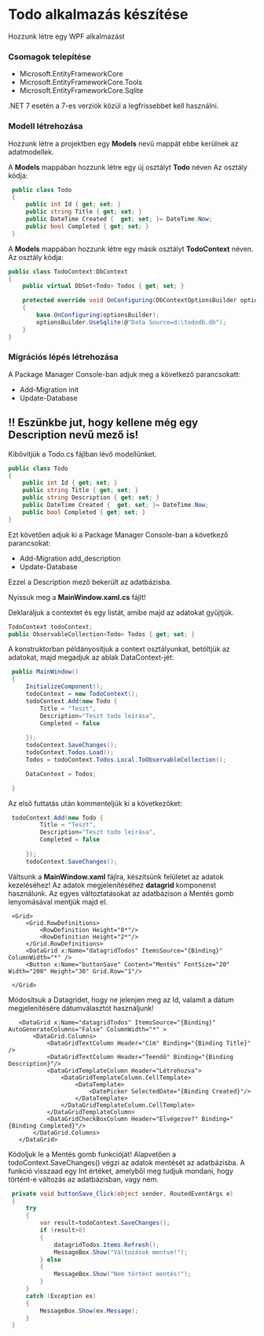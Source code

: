 # Todo alkalmazás készítése
Hozzunk létre egy WPF alkalmazást
### Csomagok telepítése
 - Microsoft.EntityFrameworkCore
 - Microsoft.EntityFrameworkCore.Tools
 - Microsoft.EntityFrameworkCore.Sqlite

.NET 7 esetén a 7-es verziók közül a legfrissebbet kell használni.

### Modell létrehozása
Hozzunk létre a projektben egy **Models** nevű mappát ebbe kerülnek az adatmodellek.

A **Models** mappában hozzunk létre egy új osztályt **Todo** néven
Az osztály kódja:
```C#
 public class Todo
 {
     public int Id { get; set; }
     public string Title { get; set; }
     public DateTime Created {  get; set; }= DateTime.Now;
     public bool Completed { get; set; }
 }
```
A **Models** mappában hozzunk létre egy másik osztályt **TodoContext** néven.
Az osztály kódja:
```c#
public class TodoContext:DbContext
{
    public virtual DbSet<Todo> Todos { get; set; }

    protected override void OnConfiguring(DbContextOptionsBuilder optionsBuilder)
    {
        base.OnConfiguring(optionsBuilder);
        optionsBuilder.UseSqlite(@"Data Source=d:\tododb.db");
    }
}
```
### Migrációs lépés létrehozása
A Package Manager Console-ban adjuk meg a következő parancsokatt:
 - Add-Migration init
 - Update-Database

## !! Eszünkbe jut, hogy kellene még egy Description nevű mező is!
Kibővítjük a Todo.cs fájlban lévő modellünket.
```c#
public class Todo
{
    public int Id { get; set; }
    public string Title { get; set; }
    public string Description { get; set; }
    public DateTime Created {  get; set; }= DateTime.Now;
    public bool Completed { get; set; }
}
```
Ezt követően adjuk ki a Package Manager Console-ban a következő parancsokat:
 - Add-Migration add_description
 - Update-Database

Ezzel a Description mező bekerült az adatbázisba.

Nyissuk meg a **MainWindow.xaml.cs** fájlt!

Deklaráljuk a contextet és egy listát, amibe majd az adatokat gyűjtjük.
```C#
TodoContext todoContext;
public ObservableCollection<Todo> Todos { get; set; }
```
A konstruktorban példányosítjuk a context osztályunkat, betöltjük az adatokat, majd megadjuk az ablak DataContext-jét:
```C#
 public MainWindow()
 {
     InitializeComponent();
     todoContext = new TodoContext();
     todoContext.Add(new Todo {
         Title = "Teszt",
         Description="Teszt todo leírása",
         Completed = false
         
     });
     todoContext.SaveChanges();
     todoContext.Todos.Load();
     Todos = todoContext.Todos.Local.ToObservableCollection();

     DataContext = Todos;

 }
```
Az első futtatás után kommenteljük ki a következőket:
```c#
 todoContext.Add(new Todo {
         Title = "Teszt",
         Description="Teszt todo leírása",
         Completed = false
         
     });
     todoContext.SaveChanges();
```
Váltsunk a **MainWindow.xaml** fájlra, készítsünk felületet az adatok kezeléséhez! Az adatok megjelenítéséhez **datagrid** komponenst használunk. 
Az egyes változtatásokat az adatbázison a Mentés gomb lenyomásával mentjük majd el.

```XAML
 <Grid>
     <Grid.RowDefinitions>
         <RowDefinition Height="8*"/>
         <RowDefinition Height="2*"/>
     </Grid.RowDefinitions>
     <DataGrid x:Name="datagridTodos" ItemsSource="{Binding}" ColumnWidth="*" />
     <Button x:Name="buttonSave" Content="Mentés" FontSize="20" Width="200" Height="30" Grid.Row="1"/>

 </Grid>
```
Módosítsuk a Datagridet, hogy ne jelenjen meg az Id, valamit a dátum megjelenítésére dátumválasztót használjunk!
```XAML
   <DataGrid x:Name="datagridTodos" ItemsSource="{Binding}" AutoGenerateColumns="False" ColumnWidth="*" >
       <DataGrid.Columns>
           <DataGridTextColumn Header="Cím" Binding="{Binding Title}" />
           <DataGridTextColumn Header="Teendő" Binding="{Binding Description}"/>
           <DataGridTemplateColumn Header="Létrehozva">
               <DataGridTemplateColumn.CellTemplate>
                   <DataTemplate>
                       <DatePicker SelectedDate="{Binding Created}"/>
                   </DataTemplate>
               </DataGridTemplateColumn.CellTemplate>
           </DataGridTemplateColumn>
           <DataGridCheckBoxColumn Header="Elvégezve?" Binding="{Binding Completed}"/>
       </DataGrid.Columns>
   </DataGrid>
```
Kódoljuk le a Mentés gomb funkcióját!
Alapvetően a todoContext.SaveChanges() végzi az adatok mentését az adatbázisba. A funkció visszaad egy Int értéket, amelyből meg tudjuk mondani, hogy történt-e változás az adatbázisban, vagy nem.

```C#
 private void buttonSave_Click(object sender, RoutedEventArgs e)
 {
     try
     {
         var result=todoContext.SaveChanges();
         if (result>0)
         {
             datagridTodos.Items.Refresh();
             MessageBox.Show("Változások mentve!");
         } else
         {
             MessageBox.Show("Nem történt mentés!");
         }
     }
     catch (Exception ex)
     {
         MessageBox.Show(ex.Message);                
     }
 }
```
